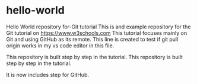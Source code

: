 # hello-world
Hello World repository for-Git tutorial
This is and example repository for the Git tutorial on https://www.w3schools.com
This tutorial focuses mainly on Git and using GitHub as its remote.
This line is created to test if git pull origin works in my vs code editor in this file.

This repository is built step by step in the tutorial.
This repository is built step by step in the tutorial.

It is now includes step for GitHub.
